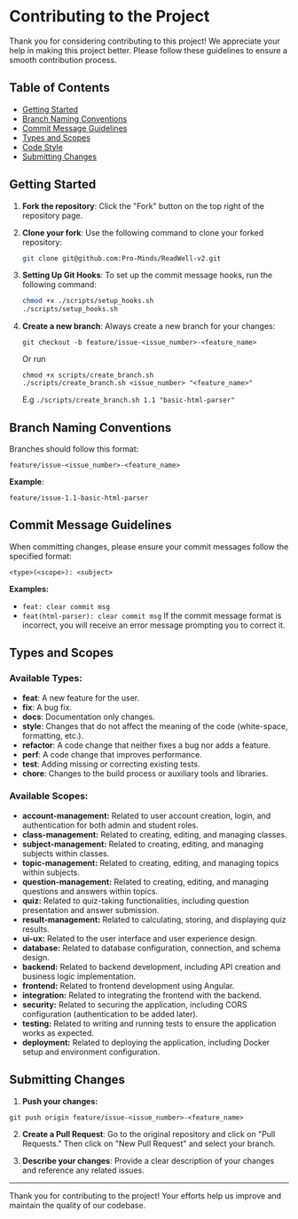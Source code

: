 # Contributing to the Project

Thank you for considering contributing to this project! We appreciate your help in making this project better. Please follow these guidelines to ensure a smooth contribution process.

## Table of Contents

- [Getting Started](#getting-started)
- [Branch Naming Conventions](#branch-naming-conventions)
- [Commit Message Guidelines](#commit-message-guidelines)
- [Types and Scopes](#types-and-scopes)
- [Code Style](#code-style)
- [Submitting Changes](#submitting-changes)

## Getting Started

1. **Fork the repository**: Click the "Fork" button on the top right of the repository page.
2. **Clone your fork**: Use the following command to clone your forked repository:

   ```bash
   git clone git@github.com:Pro-Minds/ReadWell-v2.git
   ```
3. **Setting Up Git Hooks**: To set up the commit message hooks, run the following command:
    ```bash
   chmod +x ./scripts/setup_hooks.sh
    ./scripts/setup_hooks.sh
    ````
4. **Create a new branch**: Always create a new branch for your changes:
    ```shell
    git checkout -b feature/issue-<issue_number>-<feature_name>
    ```
   Or run
    ```shell
    chmod +x scripts/create_branch.sh
    ./scripts/create_branch.sh <issue_number> "<feature_name>"
    ```
   E.g 
    `./scripts/create_branch.sh 1.1 "basic-html-parser"`

## Branch Naming Conventions
Branches should follow this format:

```shell
feature/issue-<issue_number>-<feature_name>
```
**Example**:

```shell
feature/issue-1.1-basic-html-parser
```

## Commit Message Guidelines
When committing changes, please ensure your commit messages follow the specified format:

```shell
<type>(<scope>): <subject>
```
**Examples:**
- `feat: clear commit msg`
- `feat(html-parser): clear commit msg`
If the commit message format is incorrect, you will receive an error message prompting you to correct it.

## Types and Scopes

### **Available Types:**
- **feat**: A new feature for the user.
- **fix**: A bug fix.
- **docs**: Documentation only changes.
- **style**: Changes that do not affect the meaning of the code (white-space, formatting, etc.).
- **refactor**: A code change that neither fixes a bug nor adds a feature.
- **perf**: A code change that improves performance.
- **test**: Adding missing or correcting existing tests.
- **chore**: Changes to the build process or auxiliary tools and libraries.

### **Available Scopes:**
* **account-management:** Related to user account creation, login, and authentication for both admin and student roles.
* **class-management:** Related to creating, editing, and managing classes.
* **subject-management:** Related to creating, editing, and managing subjects within classes.
* **topic-management:** Related to creating, editing, and managing topics within subjects.
* **question-management:** Related to creating, editing, and managing questions and answers within topics.
* **quiz:** Related to quiz-taking functionalities, including question presentation and answer submission.
* **result-management:** Related to calculating, storing, and displaying quiz results.
* **ui-ux:** Related to the user interface and user experience design.
* **database:** Related to database configuration, connection, and schema design.
* **backend:** Related to backend development, including API creation and business logic implementation.
* **frontend:** Related to frontend development using Angular.
* **integration:** Related to integrating the frontend with the backend.
* **security:** Related to securing the application, including CORS configuration (authentication to be added later).
* **testing:** Related to writing and running tests to ensure the application works as expected.
* **deployment:** Related to deploying the application, including Docker setup and environment configuration.

## Submitting Changes
1. **Push your changes:**
```shell
git push origin feature/issue-<issue_number>-<feature_name>
```

2. **Create a Pull Request**: Go to the original repository and click on "Pull Requests." Then click on "New Pull Request" and select your branch.

3. **Describe your changes**: Provide a clear description of your changes and reference any related issues.

---
Thank you for contributing to the project! Your efforts help us improve and maintain the quality of our codebase.